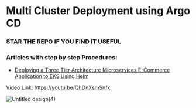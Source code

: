 # Multi Cluster Deployment using Argo CD

### STAR THE REPO IF YOU FIND IT USEFUL

### Articles with step by step Procedures:

 - [Deploying a Three Tier Architecture Microservices E-Commerce Application to EKS Using Helm]( https://medium.com/@nyerhovwoonitcha/deploying-a-three-tier-architecture-microservices-e-commerce-application-to-eks-using-helm-8463cd25e6c6)






Video Link:
https://youtu.be/QhDnXsmSnfk

![Untitled design(4)](https://github.com/iam-veeramalla/argocd-hub-spoke-demo/assets/43399466/3fc8e4f6-408c-4575-9b96-e737fc1d0526)
